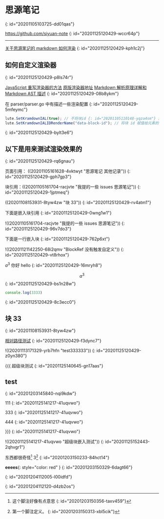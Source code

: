 # 思源笔记
{: id="20201105103725-dd01qas"}

https://github.com/siyuan-note
{: id="20201125120429-wccr64p"}

---

[关于思源笔记的 markdown 如何渲染](https://github.com/siyuan-note/siyuan/issues/418)
{: id="20201125120429-kph1c2j"}

## 如何自定义渲染器
{: id="20201125120429-p8ls74r"}

[JavaScript 重写渲染器的方法](https://github.com/88250/lute/issues/5)  [原版渲染器地址](https://github.com/88250/lute/blob/master/render/html_renderer.go)   [Markdown 解析原理详解和 Markdown AST 描述](https://ld246.com/article/1587637426085)
{: id="20201125120429-08b8ykm"}

在 parser/parser.go 中有描述一些渲染配置
{: id="20201125120429-5mfeymc"}

```javascript
lute.SetKramdownIAL(true); // 不将块id {: id="20201105110148-yqza4sm"} 渲染为文本
lute.SetKramdownIALIDRenderName("data-block-id"); // 将块 id 赋值给元素的data-block-id
```
{: id="20201125120429-bylt3e6"}

## 以下是用来测试渲染效果的
{: id="20201125120429-rq6gnau"}

页面引用： ((20201105161628-4vktwyt "思源笔记 其他记录"))
{: id="20201125120429-gph7gp3"}

块引用：((20201105161704-racjvte "我提的一些 issues  思源笔记"))
{: id="20201125120429-1jptmeq"}

((20201108153931-8tyw4zw "块 33"))
{: id="20201125120429-rv4atm1"}

下面是嵌入块引用
{: id="20201125120429-0wng1w1"}

!((20201105161704-racjvte "我提的一些 issues  思源笔记"))
{: id="20201125120429-96v7do3"}

下面是一行嵌入块
{: id="20201125120429-762p6xt"}

!((20201121142250-68i2qmv "BlockRef 没有触发自定义"))
{: id="20201125120429-vt8rhox"}

$a^3$    你好 hello
{: id="20201125120429-16mryh8"}

$$
a^3
$$
{: id="20201125120429-bs1n28w"}

```javascript {run}
console.log(3333)
```
{: id="20201125120429-8c3ecc0"}

## 块 33
{: id="20201108153931-8tyw4zw"}

[相对路径测试](../blog)
{: id="20201125120429-f3dync7"}

!((20201113171329-yrb7hfn "test333333"))
{: id="20201125120429-z0yn380"}

{{{
超级块测试
{: id="20201125140645-gn17aas"}

## test
{: id="20201203145840-nqi9kdw"}

111
{: id="20201125141217-41uqvwo"}

333
{: id="20201125141217-41uqvwo"}

444
{: id="20201125141217-41uqvwo"}

}}}
{: id="20201125141217-41uqvwo"}

!((20201125141217-41uqvwo "超级块嵌入测试"))
{: id="20201125152443-2qhvgr1"}

东西都很奇怪[^test] 3[^1]
{: id="20201203150233-84hct14"}

**eeees**{: style="color: red" }
{: id="20201203150329-6dagt66"}

{: id="20201204112005-l00idfd"}

[^test]: 这个脚注好像有点意思
    {: id="20201203150356-taxv459"}


[^1]: 第一个脚注定义。
    {: id="20201203150313-xbl5cik"}


{: id="20201204112120-d4zb2os"}

